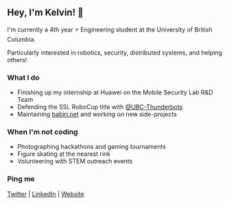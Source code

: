 ## Hey, I'm Kelvin! 👋

I'm currently a 4th year :zap: Engineering student at the University of British Columbia. 

Particularly interested in robotics, security, distributed systems, and helping others!

### What I do
- Finishing up my internship at Huawei on the Mobile Security Lab R&D Team
- Defending the SSL RoboCup title with [@UBC-Thunderbots](https://github.com/UBC-Thunderbots/Software)
- Maintaining [babiri.net](https://www.babiri.net/#/) and working on new side-projects

### When I'm not coding
- Photographing hackathons and gaming tournaments
- Figure skating at the nearest rink
- Volunteering with STEM outreach events

### Ping me
[Twitter](https://twitter.com/NotCelsiusDeg) | [LinkedIn](https://www.linkedin.com/in/kelvinkoon/) | [Website](http://kelvinkoon.github.io/)
